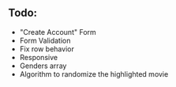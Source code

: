 ## Todo:

- "Create Account" Form
- Form Validation
- Fix row behavior
- Responsive
- Genders array
- Algorithm to randomize the highlighted movie

